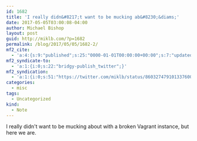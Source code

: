 ```yaml
---
id: 1682
title: 'I really didn&#8217;t want to be mucking ab&#8230;&diams;'
date: 2017-05-05T03:00:08-04:00
author: Michael Bishop
layout: post
guid: http://miklb.com/?p=1682
permalink: /blog/2017/05/05/1682-2/
mf2_cite:
  - 'a:4:{s:9:"published";s:25:"0000-01-01T00:00:00+00:00";s:7:"updated";s:25:"0000-01-01T00:00:00+00:00";s:8:"category";a:1:{i:0;s:0:"";}s:6:"author";a:0:{}}'
mf2_syndicate-to:
  - 'a:1:{i:0;s:22:"bridgy-publish_twitter";}'
mf2_syndication:
  - 'a:1:{i:0;s:51:"https://twitter.com/miklb/status/860327479101337600";}'
categories:
  - misc
tags:
  - Uncategorized
kind:
  - Note
---
```

I really didn't want to be mucking about with a broken Vagrant instance, but here we are. 